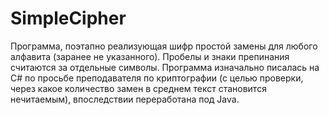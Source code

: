 # SimpleCipher
Программа, поэтапно реализующая шифр простой замены для любого алфавита (заранее не указанного).
Пробелы и знаки препинания считаются за отдельные символы.
Программа изначально писалась на C# по просьбе преподавателя по криптографии (с целью проверки, через какое количество замен в среднем текст становится нечитаемым), впоследствии переработана под Java.
